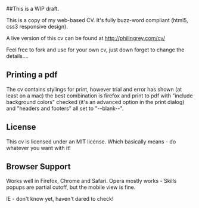 ##This is a WIP draft.

This is a copy of my web-based CV. It's fully buzz-word compliant (html5, css3 responsive design).

A live version of this cv can be found at http://philingrey.com/cv/

Feel free to fork and use for your own cv, just down forget to change the details....

## Printing a pdf

The cv contains stylings for print, however trial and error has shown (at least on a mac) the best combination is firefox and print to pdf with "include background colors" checked (it's an advanced option in the print dialog) and "headers and footers" all set to "--blank--".

## License

This cv is licensed under an MIT license. Which basically means - do whatever you want with it!

## Browser Support

Works well in Firefox, Chrome and Safari. Opera mostly works - Skills popups are partial cutoff, but the mobile view is fine.

IE - don't know yet, haven't dared to check!